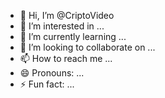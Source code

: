 - 👋 Hi, I’m @CriptoVideo
- 👀 I’m interested in ...
- 🌱 I’m currently learning ...
- 💞️ I’m looking to collaborate on ...
- 📫 How to reach me ...
- 😄 Pronouns: ...
- ⚡ Fun fact: ...

<!---
CriptoVideo/CriptoVideo is a ✨ special ✨ repository because its `README.md` (this file) appears on your GitHub profile.
You can click the Preview link to take a look at your changes.
--->
